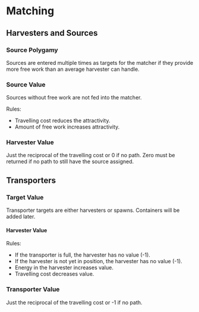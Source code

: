 # Matching

## Harvesters and Sources

### Source Polygamy

Sources are entered multiple times as targets for the matcher if they provide more free work than an
average harvester can handle.

### Source Value

Sources without free work are not fed into the matcher.

Rules:
- Travelling cost reduces the attractivity.
- Amount of free work increases attractivity.

### Harvester Value

Just the reciprocal of the travelling cost or 0 if no path. Zero must be returned if no path to
still have the source assigned.

## Transporters

### Target Value

Transporter targets are either harvesters or spawns. Containers will be added later.

#### Harvester Value

Rules:
- If the transporter is full, the harvester has no value (-1).
- If the harvester is not yet in position, the harvester has no value (-1).
- Energy in the harvester increases value.
- Travelling cost decreases value.

### Transporter Value

Just the reciprocal of the travelling cost or -1 if no path.
